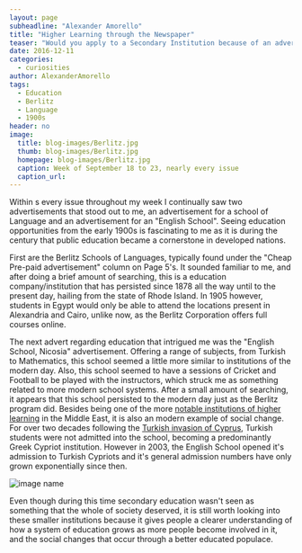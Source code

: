 ```yaml
---
layout: page
subheadline: "Alexander Amorello"
title: "Higher Learning through the Newspaper"
teaser: "Would you apply to a Secondary Institution because of an advertisement in the newspaper?"
date: 2016-12-11
categories:
  - curiosities
author: AlexanderAmorello
tags:
  - Education
  - Berlitz
  - Language
  - 1900s
header: no
image:
  title: blog-images/Berlitz.jpg
  thumb: blog-images/Berlitz.jpg
  homepage: blog-images/Berlitz.jpg
  caption: Week of September 18 to 23, nearly every issue
  caption_url:
---
```

Within     s every issue throughout my week I continually saw two advertisements that stood out to me, an advertisement for a school of Language and an advertisement for an "English School". Seeing education opportunities from the early 1900s is fascinating to me as it is during the century that public education became a cornerstone in developed nations.

First are the Berlitz Schools of Languages, typically found under the "Cheap Pre-paid advertisement" column on Page 5's. It sounded familiar to me, and after doing a brief amount of searching, this is a education company/institution that has persisted since 1878 all the way until to the present day, hailing from the state of Rhode Island. In 1905 however, students in Egypt would only be able to attend the locations present in Alexandria and Cairo, unlike now, as the Berlitz Corporation offers full courses online.

The next advert regarding education that intrigued me was the "English School, Nicosia" advertisement. Offering a range of subjects, from Turkish to Mathematics, this school seemed a little more similar to institutions of the modern day. Also, this school seemed to have a sessions of Cricket and Football to be played with the instructors, which struck me as something related to more modern school systems. After a small amount of searching, it appears that this school persisted to the modern day just as the Berlitz program did. Besides being one of the more [notable institutions of higher learning](https://www.englishschool.ac.cy/schools-history "Nicosia English School Official History Page") in the Middle East, it is also an modern example of social change. For over two decades following the [Turkish invasion of Cyprus](https://en.wikipedia.org/wiki/Turkish_invasion_of_Cyprus), Turkish students were not admitted into the school, becoming a predominantly Greek Cypriot institution. However in 2003, the English School opened it's admission to Turkish Cypriots and it's general admission numbers have only grown exponentially since then.

![image name](https://github.com/dig-eg-gaz/dig-eg-gaz.github.io/blob/master/images/blog-images/Nicosia_school.jpg?raw=true)

Even though during this time secondary education wasn't seen as something that the whole of society deserved, it is still worth looking into these smaller institutions because it gives people a clearer understanding of how a system of education grows as more people become involved in it, and the social changes that occur through a better educated populace.
